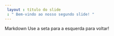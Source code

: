 ```yaml
---
 layout : título do slide
 : " Bem-vindo ao nosso segundo slide! "
---
```

Markdown
Use a seta para a esquerda para voltar!
